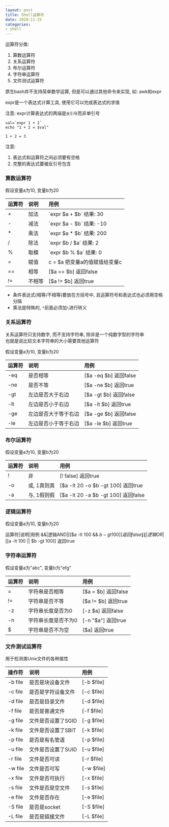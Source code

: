 ```yaml
---
layout: post
title: Shell运算符
date: 2020-11-25
categories:
- shell
---
```


运算符分类:
1. 算数运算符
2. 关系运算符
3. 布尔运算符
4. 字符串运算符
5. 文件测试运算符

原生bash并不支持简单数学运算, 但是可以通过其他命令来实现, 如: awk和expr<br>

expr是一个表达式计算工具, 使用它可以完成表达式的求值<br>

注意: expr计算表达式的两端是`反引号`而非单引号<br>

```shell
val=`expr 1 + 2`
echo "1 + 2 = $val"
```
```
1 + 2 = 3
```

注意:
1. 表达式和运算符之间必须要有空格
2. 完整的表达式要被反引号包含

### 算数运算符
假设变量a为10, 变量b为20<br>

运算符|说明|用例
:-|:-|:-
+|加法|\`expr $a + $b\` 结果: 30
-|减法|\`expr $a - $b\` 结果: -10
*|乘法|\`expr $a \* $b\` 结果: 200
/|除法|\`expr $b / $a\` 结果: 2
%|取模|\`expr $b % $a\` 结果: 0
=|赋值|c = $a 把变量a的值赋值给变量c
==|相等|[$a == $b] 返回false
!=|不相等|[$a != $b] 返回true

* 条件表达式(相等/不相等)要放在方括号中, 且运算符号和表达式也必须用空格分隔
* 乘法是特殊的, `*`前面必须加`\`进行转义

### 关系运算符
关系运算符只支持数字, 而不支持字符串, 除非是一个纯数字型的字符串<br>
也就是说比较文本字符串的大小需要其他运算符<br>

假设变量a为10, 变量b为20<br>

运算符|说明|用例
:-|:-|:-
-eq|是否相等|[$a -eq $b] 返回false
-ne|是否不等|[$a -ne $b] 返回true
-gt|左边是否大于右边|[$a -gt $b] 返回false
-lt|左边是否小于右边|[$a -lt $b] 返回true
-ge|左边是否大于等于右边|[$a -ge $b] 返回false
-le|左边是否小于等于右边|[$a -le $b] 返回true

### 布尔运算符
假设变量a为10, 变量b为20<br>

运算符|说明|用例
:-|:-|:-
!|非|[! false] 返回true
-o|或, 1真则真|[$a -lt 20 -o $b -gt 100] 返回true
-a|与, 1假则假|[$a -lt 20 -a $b -gt 100] 返回false

### 逻辑运算符
假设变量a为10, 变量b为20<br>

运算符|说明|用例
&&|逻辑AND|[[$a -lt 100 && $b -gt 100]] 返回false
\|\||逻辑OR|[[$a -lt 100 \|\| $b -gt 100]] 返回true

### 字符串运算符
假设变量a为"abc", 变量b为"efg"<br>

运算符|说明|用例
:-|:-|:-
=|字符串是否相等|[$a = $b] 返回false
!=|字符串是否不等|[$a != $b] 返回true
-z|字符串长度是否为0|[-z $a] 返回false
-n|字符串长度是否不为0|[-n "$a"] 返回true
$|字符串是否不为空|[$a] 返回true

### 文件测试运算符
用于检测类Unix文件的各种属性<br>

操作符|说明|用例
:-|:-|:-
-b file|是否是块设备文件|[-b $file]
-c file|是否是字符设备文件|[-c $file]
-d file|是否是目录文件|[-d $file]
-f file|是否是普通文件|[-f $file]
-g file|文件是否设置了SGID|[-g $file]
-k file|文件是否设置了SBIT|[-k $file]
-p file|是否是有名管道|[-p $file]
-u file|文件是否设置了SUID|[-u $file]
-r file|文件是否可读|[-r $file]
-w file|文件是否可写|[-w $file]
-x file|文件是否可执行|[-x $file]
-s file|文件是否是空文件|[-s $file]
-e file|文件是否存在|[-e $file]
-S file|是否是socket|[-S $file]
-L file|是否是链接文件|[-L $file]


